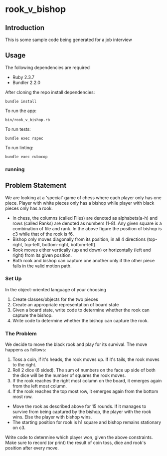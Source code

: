 # rook_v_bishop

## Introduction

This is some sample code being generated for a job interview

## Usage

The following dependencies are required

- Ruby 2.3.7
- Bundler 2.2.0

After cloning the repo install dependencies:

`bundle install`

To run the app:

`bin/rook_v_bishop.rb`

To run tests:

`bundle exec rspec`

To run linting:

`bundle exec rubocop`

### running


## Problem Statement

We are looking at a 'special' game of chess where each player only has one piece.
Player with white pieces only has a bishop while player with black pieces only has
a rook.
- In chess, the columns (called Files) are denoted as alphabets(a-h) and rows (called
Ranks) are denoted as numbers (1-8).
 Any given square is a combination of file and rank. In the above figure the position of
bishop is c3 while that of the rook is f6.
- Bishop only moves diagonally from its position, in all 4 directions (top-right, top-left,
bottom-right, bottom-left).
- Rook moves either vertically (up and down) or horizontally (left and right) from its given
position.
- Both rook and bishop can capture one another only if the other piece falls in the valid
motion path.

### Set Up
In the object-oriented language of your choosing

1. Create classes/objects for the two pieces
2. Create an appropriate representation of board state
3. Given a board state, write code to determine whether the rook can capture the bishop.
4. Write code to determine whether the bishop can capture the rook.

### The Problem
We decide to move the black rook and play for its survival. The move happens as follows:
1. Toss a coin, if it's heads, the rook moves up. If it's tails, the rook moves to the right.
2. Roll 2 dice (6 sided). The sum of numbers on the face up side of both the dice will be the
number of squares the rook moves.
3. If the rook reaches the right most column on the board, it emerges again from the left
most column.
4. If the rook reaches the top most row, it emerges again from the bottom most row.


- Move the rook as described above for 15 rounds. If it manages to survive from being
captured by the bishop, the player with the rook wins. Else the player with bishop wins.
- The starting position for rook is h1 square and bishop remains stationary on c3.

Write code to determine which player won, given the above constraints. Make sure to record (or
print) the result of coin toss, dice and rook's position after every move.
